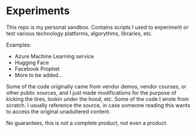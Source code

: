# Experiments

This repo is my personal sandbox. Contains scripts I used to experiment or test various technology platforms, algorythms, libraries, etc.

Examples:
- Azure Machine Learning service 
- Hugging Face 
- Facebook Prophet 
- More to be added...

Some of the code originally came from vendor demos, vendor courses, or other public sources, and I just made modifications for the purpose of kicking the tires, lookin under the hood, etc. Some of the code I wrote from scratch. I usually reference the source, in case someone reading this wants to access the original unadultered content.  


 No guarantees, this is not a complete product, not even a product.  

